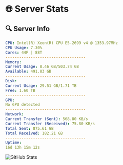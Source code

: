 # 🌐 Server Stats
## 🔍 Server Info
```yaml
CPU: Intel(R) Xeon(R) CPU E5-2699 v4 @ 1353.97MHz
CPU Usage: 7.30%
Cores: 44P | 88T
-----------------------------------
Memory:
Current Usage: 8.46 GB/503.74 GB
Available: 491.83 GB
-----------------------------------
Disk:
Current Usage: 29.51 GB/1.71 TB
Free: 1.60 TB
-----------------------------------
GPU:
No GPU detected
-----------------------------------
Network:
Current Transfer (Sent): 568.80 KB/s
Current Transfer (Received): 75.80 KB/s
Total Sent: 875.61 GB
Total Received: 182.21 GB
-----------------------------------
Uptime:
16d 13h 15m 12s
```
![GitHub Stats](https://img.shields.io/badge/Updated-2025-05-06_06:24:00-blue)